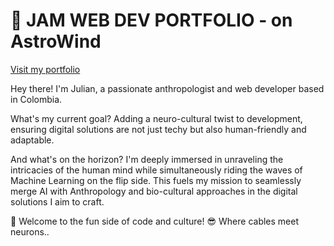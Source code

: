 # 🚀 JAM WEB DEV PORTFOLIO - on AstroWind

[Visit my portfolio](https://jam-webdev-portfolio1.netlify.app/)

Hey there! I'm Julian, a passionate anthropologist and web developer based in Colombia.

What's my current goal? Adding a neuro-cultural twist to development, ensuring digital solutions are not just techy but also human-friendly and adaptable.

And what's on the horizon? I'm deeply immersed in unraveling the intricacies of the human mind while simultaneously riding the waves of Machine Learning on the flip side. This fuels my mission to seamlessly merge AI with Anthropology and bio-cultural approaches in the digital solutions I aim to craft.

🚀 Welcome to the fun side of code and culture! 😎 Where cables meet neurons..

